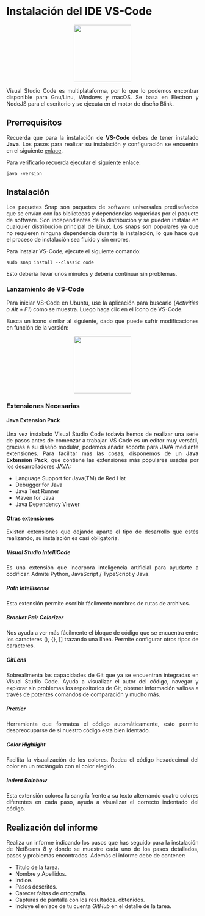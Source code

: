 <div align="justify">

# Instalación del IDE VS-Code

<div align="center">
  <img src="https://jpexposito.com/wp-content/uploads/2021/02/vsc-trans-1019x1024.png" width="150px">
</div>

  Visual Studio Code es multiplataforma, por lo que lo podemos encontrar disponible para Gnu/Linu, Windows y macOS. Se basa en Electron y NodeJS para el escritorio y se ejecuta en el motor de diseño Blink.

## Prerrequisitos

  Recuerda que para la instalación de __VS-Code__ debes de tener instalado __Java__. Los pasos para realizar su instalación y configuración se encuentra en el siguiente [enlace](tarea-jdk.md).

  Para verificarlo recuerda ejecutar el siguiente enlace:

  ```console
  java -version
  ```

## Instalación

  Los paquetes Snap son paquetes de software universales prediseñados que se envían con las bibliotecas y dependencias requeridas por el paquete de software. Son independientes de la distribución y se pueden instalar en cualquier distribución principal de Linux. Los snaps son populares ya que no requieren ninguna dependencia durante la instalación, lo que hace que el proceso de instalación sea fluido y sin errores.

  Para instalar VS-Code, ejecute el siguiente comando:

```console
sudo snap install --classic code
```

  Esto debería llevar unos minutos y debería continuar sin problemas.

### Lanzamiento de VS-Code

  Para iniciar VS-Code en Ubuntu, use la aplicación para buscarlo (_Activities o Alt + F1_) como se muestra. Luego haga clic en el ícono de VS-Code.

  Busca un icono similar al siguiente, dado que puede sufrir modificaciones en función de la versión:

  <div align="center">
    <img src="https://jpexposito.com/wp-content/uploads/2021/02/vsc-trans-1019x1024.png" width="150px">
  </div>

### Extensiones Necesarias

#### Java Extension Pack

  Una vez instalado Visual Studio Code todavía hemos de realizar una serie de pasos antes de comenzar a trabajar. VS Code es un editor muy versátil, gracias a su diseño modular, podemos añadir soporte para JAVA mediante extensiones. Para facilitar más las cosas, disponemos de un __Java Extension Pack__, que contiene las extensiones más populares usadas por los desarrolladores JAVA:
  - Language Support for Java(TM) de Red Hat
  - Debugger for Java
  - Java Test Runner
  - Maven for Java
  - Java Dependency Viewer

#### Otras extensiones

  Existen extensiones que dejando aparte el tipo de desarrollo que estés realizando, su instalación es casi obligatoria.

##### Visual Studio IntelliCode

  Es una extensión que incorpora inteligencia artificial para ayudarte a codificar. Admite Python, JavaScript / TypeScript y Java.

##### Path Intellisense

  Esta extensión permite escribir fácilmente nombres de rutas de archivos.

##### Bracket Pair Colorizer

  Nos ayuda a ver más fácilmente el bloque de código que se encuentra entre los caracteres (), {}, [] trazando una línea. Permite configurar otros tipos de caracteres.

##### GitLens

  Sobrealimenta las capacidades de Git que ya se encuentran integradas en Visual Studio Code. Ayuda a visualizar el autor del código, navegar y explorar sin problemas los repositorios de Git, obtener información valiosa a través de potentes comandos de comparación y mucho más.

##### Prettier

  Herramienta que formatea el código automáticamente, esto permite despreocuparse de si nuestro código esta bien identado.

##### Color Highlight

  Facilita la visualización de los colores. Rodea el código hexadecimal del color en un rectángulo con el color elegido.

##### Indent Rainbow

  Esta extensión colorea la sangría frente a su texto alternando cuatro colores diferentes en cada paso, ayuda a visualizar el correcto indentado del código.


## Realización del informe

  Realiza un informe indicando los pasos que has seguido para la instalación de NetBeans 8 y donde se muestre cada uno de los pasos detallados, pasos y problemas encontrados.
  Además el informe debe de contener:
   - Titulo de la tarea.
   - Nombre y Apellidos.
   - Indice.
   - Pasos descritos.
   - Carecer faltas de ortografía.
   - Capturas de pantalla con los resultados. obtenidos.
   - Incluye el enlace de tu cuenta _GitHub_ en el detalle de la tarea.

  </div>
